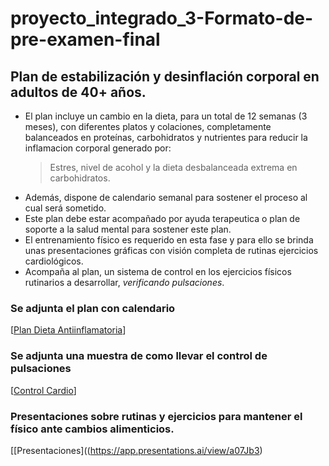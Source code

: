 # proyecto_integrado_3-Formato-de-pre-examen-final

## Plan de estabilización y desinflación corporal en adultos de 40+ años.

* El plan incluye un cambio en la dieta, para un total de 12 semanas (3 meses), con diferentes platos y colaciones, completamente balanceados en proteínas, carbohidratos y nutrientes para reducir la inflamacion corporal generado por:
  > Estres, nivel de acohol y la dieta desbalanceada extrema en carbohidratos.
* Además, dispone de calendario semanal para sostener el proceso al cual será sometido.
* Este plan debe estar acompañado por ayuda terapeutica o plan de soporte a la salud mental para sostener este plan.
* El entrenamiento físico es requerido en esta fase y para ello se brinda unas presentaciones gráficas con visión completa de rutinas ejercicios cardiológicos.
* Acompaña al plan, un sistema de control en los ejercicios físicos rutinarios a desarrollar, _verificando pulsaciones_.

### Se adjunta el plan  con calendario
[[Plan Dieta Antiinflamatoria](https://docs.google.com/spreadsheets/d/1G7EI_N_a5rcqHgo-wPlQeVzr59xbu7fXL9nRYXXlrw4/edit?usp=sharing)]

### Se adjunta una muestra de como llevar el control de pulsaciones
[[Control Cardio](https://docs.google.com/document/u/1/d/1CD44juUU_c-wKYxIiWFeHRDhmeGWmhxV/edit?usp=drive_web&ouid=104604155467706617007&rtpof=true)]

### Presentaciones sobre rutinas y ejercicios para mantener el físico ante cambios alimenticios.
[[Presentaciones]((https://app.presentations.ai/view/a07Jb3)
